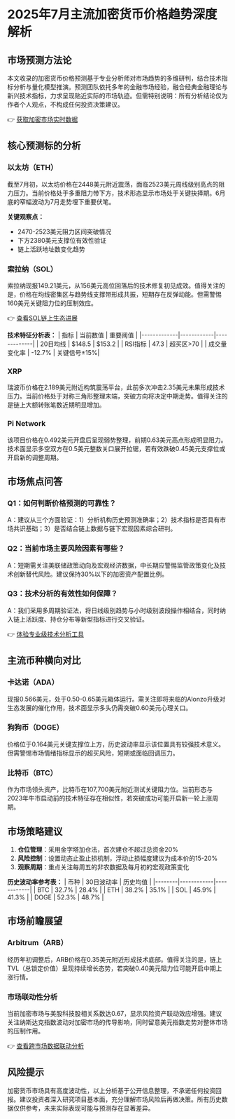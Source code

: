 # 2025年7月主流加密货币价格趋势深度解析

## 市场预测方法论
本文收录的加密货币价格预测基于专业分析师对市场趋势的多维研判，结合技术指标分析与量化模型推演。预测团队依托多年的金融市场经验，融合经典金融理论与新兴技术指标，力求呈现贴近实际的市场轨迹。但需特别说明：所有分析结论仅为作者个人观点，不构成任何投资决策建议。

👉 [获取加密市场实时数据](https://bit.ly/okx_welcome)

## 核心预测标的分析

### 以太坊（ETH）
截至7月初，以太坊价格在2448美元附近震荡，面临2523美元周线级别高点的阻力压力。当前价格处于多重阻力带下方，技术形态显示市场处于关键抉择期。6月底的窄幅波动为7月走势埋下重要伏笔。

**关键观察点：**
- 2470-2523美元阻力区间突破情况
- 下方2380美元支撑位有效性验证
- 链上活跃地址数变化趋势

### 索拉纳（SOL）
索拉纳现报149.21美元，从156美元高位回落后的技术修复初见成效。值得关注的是，价格在均线密集区与趋势线支撑带形成共振，短期存在反弹动能。但需警惕160美元关键阻力位的压制效应。

👉 [查看SOL链上生态进展](https://bit.ly/okx_welcome)

**技术特征分析表：**
| 指标        | 当前数值   | 重要阈值    |
|-------------|------------|-------------|
| 20日均线    | $148.5     | $153.2      |
| RSI指标     | 47.3       | 超买区>70   |
| 成交量变化率 | -12.7%     | 关键信号±15%|

### XRP
瑞波币价格在2.189美元附近构筑震荡平台，此前多次冲击2.35美元未果形成技术压力。当前价格处于对称三角形整理末端，突破方向将决定中期走势。值得关注的是链上大额转账笔数近期明显增加。

### Pi Network
该项目价格在0.492美元开盘后呈现弱势整理，前期0.63美元高点形成明显阻力。技术面显示多空双方在0.5美元整数关口展开拉锯，若有效跌破0.45美元支撑位或开启新的调整周期。

## 市场焦点问答

### Q1：如何判断价格预测的可靠性？
A：建议从三个方面验证：1）分析机构历史预测准确率；2）技术指标是否具有市场共识基础；3）是否结合链上数据与链下宏观因素综合研判。

### Q2：当前市场主要风险因素有哪些？
A：短期需关注美联储政策动向及宏观经济数据，中长期应警惕监管政策变化及技术创新替代风险。建议保持30%以下的加密资产配置比例。

### Q3：技术分析的有效性如何保障？
A：我们采用多周期验证法，将日线级别趋势与小时级别波段操作相结合，同时纳入链上活跃度、持仓分布等新型指标进行交叉验证。

👉 [体验专业级技术分析工具](https://bit.ly/okx_welcome)

## 主流币种横向对比

### 卡达诺（ADA）
现报0.566美元，处于0.50-0.65美元箱体运行。需关注即将来临的Alonzo升级对生态发展的催化作用，技术面显示多头仍需突破0.60美元心理关口。

### 狗狗币（DOGE）
价格位于0.164美元关键支撑位上方，历史波动率显示该位置具有较强技术意义。但需警惕市场情绪指标显示的超买风险，短期或面临回调压力。

### 比特币（BTC）
作为市场领头资产，比特币在107,700美元附近测试关键阻力位。当前形态与2023年牛市启动前的技术特征存在相似性，若突破成功可能开启新一轮上涨周期。

## 市场策略建议

1. **仓位管理**：采用金字塔加仓法，首次建仓不超过总资金20%
2. **风险控制**：设置动态止盈止损机制，浮动止损幅度建议为成本价的15-20%
3. **观察周期**：重点关注每周五的非农数据及每月初的宏观政策变化

**历史波动率参考表：**
| 币种   | 30日波动率 | 历史均值   |
|--------|------------|------------|
| BTC    | 32.7%      | 28.4%      |
| ETH    | 38.2%      | 35.1%      |
| SOL    | 45.9%      | 41.3%      |
| DOGE   | 52.3%      | 48.7%      |

## 市场前瞻展望

### Arbitrum（ARB）
经历年初调整后，ARB价格在0.35美元附近形成技术底部。值得关注的是，链上TVL（总锁定价值）呈现持续增长态势，若突破0.40美元阻力位可能开启中期上涨行情。

### 市场联动性分析
当前加密市场与美股科技股相关系数达0.67，显示风险资产联动效应增强。建议关注纳斯达克指数波动对加密市场的传导影响，同时留意美元指数走势对整体市场的压制作用。

👉 [查看跨市场数据联动分析](https://bit.ly/okx_welcome)

## 风险提示
加密货币市场具有高度波动性，以上分析基于公开信息整理，不承诺任何投资回报。建议投资者深入研究项目基本面，充分理解市场风险后再做决策。所有历史数据仅供参考，未来实际表现可能与预测存在显著差异。
